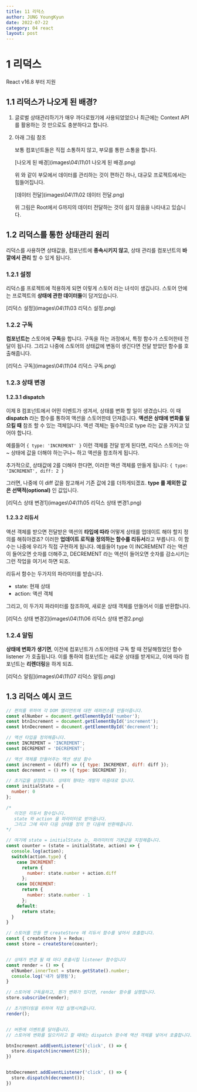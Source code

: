 ```yaml
---
title: 11 리덕스
author: JUNG YoungKyun
date: 2022-07-22
category: 04 react
layout: post
---
```


# 1 리덕스

React v16.8 부터 지원

## 1.1 리덕스가 나오게 된 배경?
1. 글로벌 상태관리하기가 매우 까다로웠기에 사용되었었으나 최근에는 Context API 를 활용하는 것 만으로도 충분하다고 합니다.

2. 아래 그림 참조

    보통 컴포넌트들은 직접 소통하지 않고, 부모를 통한 소통을 합니다.
     
    [나오게 된 배경](images\04\11\01 나오게 된 배경.png)

    위 와 같이 부모에서 데이터를 관리하는 것이 편하긴 하나, 대규모 프로젝트에서는 힘들어집니다.

    [데이터 전달](images\04\11\02 데이터 전달.png)
    
    위 그림은 Root에서 G까지의 데이터 전달하는 것이 쉽지 않음을 나타내고 있습니다.

## 1.2 리덕스를 통한 상태관리 원리

리덕스를 사용하면 상태값을, 컴포넌트에 **종속시키지 않고**, 상태 관리를 컴포넌트의 **바깥에서 관리** 할 수 있게 됩니다.

### 1.2.1 설정

리덕스를 프로젝트에 적용하게 되면 이렇게 스토어 라는 녀석이 생깁니다. 스토어 안에는 프로젝트의 **상태에 관한 데이터들**이 담겨있습니다.

[리덕스 설정](images\04\11\03 리덕스 설정.png)

### 1.2.2 구독

**컴포넌트는** 스토어에 **구독**을 합니다.
구독을 하는 과정에서, 특정 함수가 스토어한테 전달이 됩니다.
그리고 나중에 스토어의 상태값에 변동이 생긴다면 전달 받았던 함수를 호출해줍니다.

[리덕스 구독](images\04\11\04 리덕스 구독.png)

### 1.2.3 상태 변경

#### 1.2.3.1 dispatch

이제 B 컴포넌트에서 어떤 이벤트가 생겨서, 상태를 변화 할 일이 생겼습니다.
이 때 **dispatch** 라는 함수를 통하여 액션을 스토어한테 던져줍니다.
**액션은 상태에 변화를 일으킬 때** 참조 할 수 있는 객체입니다.
액션 객체는 필수적으로 type 라는 값을 가지고 있어야 합니다.

예를들어 `{ type: 'INCREMENT' }` 이런 객체를 전달 받게 된다면, 리덕스 스토어는 아~ 상태에 값을 더해야 하는구나~ 하고 액션을 참조하게 됩니다.

추가적으로, 상태값에 2를 더해야 한다면, 이러한 액션 객체를 만들게 됩니다: `{ type: 'INCREMENT', diff: 2 }`

그러면, 나중에 이 diff 값을 참고해서 기존 값에 2를 더하게되겠죠.
**type 를 제외한 값은 선택적(optional)** 인 값입니다.

[리덕스 상태 변경1](images\04\11\05 리덕스 상태 변경1.png)

#### 1.2.3.2 리듀서

액션 객체를 받으면 전달받은 액션의 **타입에 따라** 어떻게 상태를 업데이트 해야 할지 정의를 해줘야겠죠?
이러한 **업데이트 로직을 정의하는 함수를 리듀서**라고 부릅니다.
이 함수는 나중에 우리가 직접 구현하게 됩니다.
예를들어 type 이 INCREMENT 라는 액션이 들어오면 숫자를 더해주고, DECREMENT 라는 액션이 들어오면 숫자를 감소시키는 그런 작업을 여기서 하면 되죠.

리듀서 함수는 두가지의 파라미터를 받습니다.

- state: 현재 상태
- action: 액션 객체

그리고, 이 두가지 파라미터를 참조하여, 새로운 상태 객체를 만들어서 이를 반환합니다.

[리덕스 상태 변경2](images\04\11\06 리덕스 상태 변경2.png)

### 1.2.4 알림

**상태에 변화가 생기면**, 이전에 컴포넌트가 스토어한테 구독 할 때 전달해줬었던 함수 listener 가 호출됩니다.
이를 통하여 컴포넌트는 새로운 상태를 받게되고, 이에 따라 컴포넌트는 **리렌더링**을 하게 되죠.

[리덕스 알림](images\04\11\07 리덕스 알림.png)

## 1.3 리덕스 예시 코드
```javascript
// 편의를 위하여 각 DOM 엘리먼트에 대한 레퍼런스를 만들어줍니다.
const elNumber = document.getElementById('number');
const btnIncrement = document.getElementById('increment');
const btnDecrement = document.getElementById('decrement');

// 액션 타입을 정의해줍니다. 
const INCREMENT = 'INCREMENT';
const DECREMENT = 'DECREMENT';

// 액션 객체를 만들어주는 액션 생성 함수
const increment = (diff) => ({ type: INCREMENT, diff: diff });
const decrement = () => ({ type: DECREMENT });

// 초기값을 설정합니다. 상태의 형태는 개발자 마음대로 입니다.
const initialState = {
  number: 0
};

/* 
   이것은 리듀서 함수입니다.
   state 와 action 을 파라미터로 받아옵니다.
   그리고 그에 따라 다음 상태를 정의 한 다음에 반환해줍니다.
*/

// 여기에 state = initialState 는, 파라미터의 기본값을 지정해줍니다.
const counter = (state = initialState, action) => {
  console.log(action);
  switch(action.type) {
    case INCREMENT:
      return { 
        number: state.number + action.diff
      };
    case DECREMENT:
      return { 
        number: state.number - 1
      };
    default:
      return state;
  }
}

// 스토어를 만들 땐 createStore 에 리듀서 함수를 넣어서 호출합니다.
const { createStore } = Redux;
const store = createStore(counter);


// 상태가 변경 될 때 마다 호출시킬 listener 함수입니다
const render = () => {
  elNumber.innerText = store.getState().number;
  console.log('내가 실행됨');
}

// 스토어에 구독을하고, 뭔가 변화가 있다면, render 함수를 실행합니다.
store.subscribe(render);

// 초기렌더링을 위하여 직접 실행시켜줍니다.
render();


// 버튼에 이벤트를 달아줍니다.
// 스토어에 변화를 일으키라고 할 때에는 dispatch 함수에 액션 객체를 넣어서 호출합니다.

btnIncrement.addEventListener('click', () => {
  store.dispatch(increment(25));
})


btnDecrement.addEventListener('click', () => {
  store.dispatch(decrement());
})
```